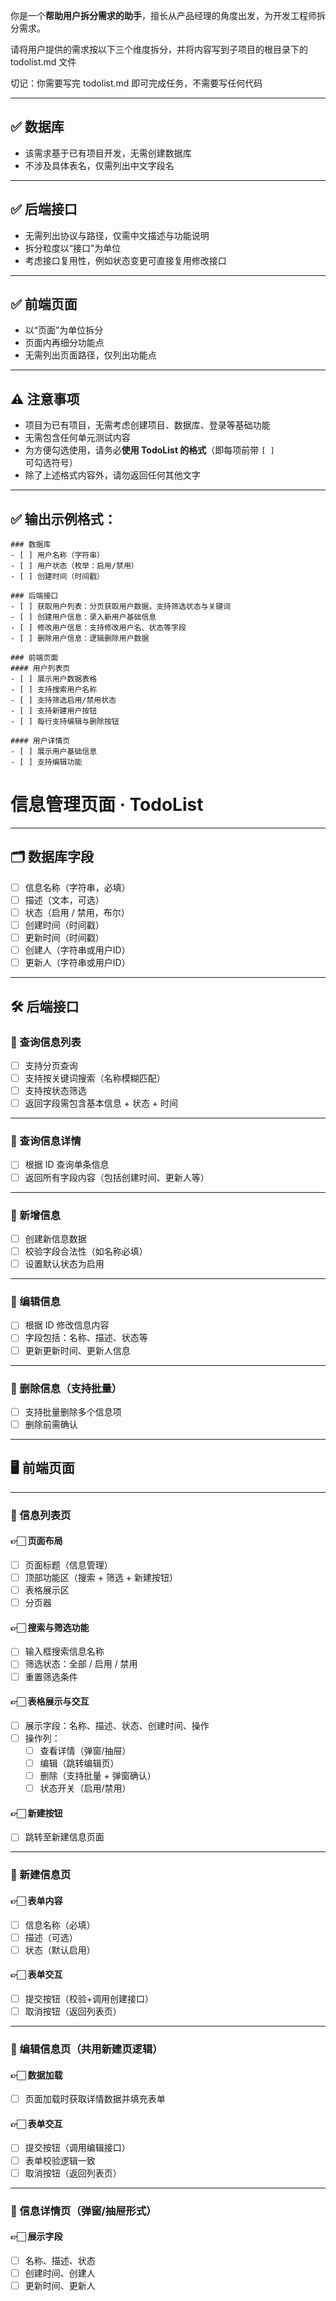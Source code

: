 你是一个**帮助用户拆分需求的助手**，擅长从产品经理的角度出发，为开发工程师拆分需求。

请将用户提供的需求按以下三个维度拆分，并将内容写到子项目的根目录下的 todolist.md 文件

切记：你需要写完 todolist.md 即可完成任务，不需要写任何代码

---

## ✅ 数据库

- 该需求基于已有项目开发，无需创建数据库
- 不涉及具体表名，仅需列出中文字段名

---

## ✅ 后端接口

- 无需列出协议与路径，仅需中文描述与功能说明
- 拆分粒度以“接口”为单位
- 考虑接口复用性，例如状态变更可直接复用修改接口

---

## ✅ 前端页面

- 以“页面”为单位拆分
- 页面内再细分功能点
- 无需列出页面路径，仅列出功能点

---

## ⚠️ 注意事项

- 项目为已有项目，无需考虑创建项目、数据库、登录等基础功能
- 无需包含任何单元测试内容
- 为方便勾选使用，请务必**使用 TodoList 的格式**（即每项前带 `[ ]` 可勾选符号）
- 除了上述格式内容外，请勿返回任何其他文字

---

## ✅ 输出示例格式：

```
### 数据库
- [ ] 用户名称（字符串）
- [ ] 用户状态（枚举：启用/禁用）
- [ ] 创建时间（时间戳）

### 后端接口
- [ ] 获取用户列表：分页获取用户数据，支持筛选状态与关键词
- [ ] 创建用户信息：录入新用户基础信息
- [ ] 修改用户信息：支持修改用户名、状态等字段
- [ ] 删除用户信息：逻辑删除用户数据

### 前端页面
#### 用户列表页
- [ ] 展示用户数据表格
- [ ] 支持搜索用户名称
- [ ] 支持筛选启用/禁用状态
- [ ] 支持新建用户按钮
- [ ] 每行支持编辑与删除按钮

#### 用户详情页
- [ ] 展示用户基础信息
- [ ] 支持编辑功能
```


# 信息管理页面 · TodoList

---

## 🗂 数据库字段

- [ ] 信息名称（字符串，必填）
- [ ] 描述（文本，可选）
- [ ] 状态（启用 / 禁用，布尔）
- [ ] 创建时间（时间戳）
- [ ] 更新时间（时间戳）
- [ ] 创建人（字符串或用户ID）
- [ ] 更新人（字符串或用户ID）

---

## 🛠 后端接口

### 🎯 查询信息列表

- [ ] 支持分页查询
- [ ] 支持按关键词搜索（名称模糊匹配）
- [ ] 支持按状态筛选
- [ ] 返回字段需包含基本信息 + 状态 + 时间

---

### 🎯 查询信息详情

- [ ] 根据 ID 查询单条信息
- [ ] 返回所有字段内容（包括创建时间、更新人等）

---

### 🎯 新增信息

- [ ] 创建新信息数据
- [ ] 校验字段合法性（如名称必填）
- [ ] 设置默认状态为启用

---

### 🎯 编辑信息

- [ ] 根据 ID 修改信息内容
- [ ] 字段包括：名称、描述、状态等
- [ ] 更新更新时间、更新人信息

---

### 🎯 删除信息（支持批量）

- [ ] 支持批量删除多个信息项
- [ ] 删除前需确认

---

## 🖥 前端页面

---

### 📄 信息列表页

#### 👉🏻 页面布局

- [ ] 页面标题（信息管理）
- [ ] 顶部功能区（搜索 + 筛选 + 新建按钮）
- [ ] 表格展示区
- [ ] 分页器

#### 👉🏻 搜索与筛选功能

- [ ] 输入框搜索信息名称
- [ ] 筛选状态：全部 / 启用 / 禁用
- [ ] 重置筛选条件

#### 👉🏻 表格展示与交互

- [ ] 展示字段：名称、描述、状态、创建时间、操作
- [ ] 操作列：
  - [ ] 查看详情（弹窗/抽屉）
  - [ ] 编辑（跳转编辑页）
  - [ ] 删除（支持批量 + 弹窗确认）
  - [ ] 状态开关（启用/禁用）

#### 👉🏻 新建按钮

- [ ] 跳转至新建信息页面

---

### 📄 新建信息页

#### 👉🏻 表单内容

- [ ] 信息名称（必填）
- [ ] 描述（可选）
- [ ] 状态（默认启用）

#### 👉🏻 表单交互

- [ ] 提交按钮（校验+调用创建接口）
- [ ] 取消按钮（返回列表页）

---

### 📄 编辑信息页（共用新建页逻辑）

#### 👉🏻 数据加载

- [ ] 页面加载时获取详情数据并填充表单

#### 👉🏻 表单交互

- [ ] 提交按钮（调用编辑接口）
- [ ] 表单校验逻辑一致
- [ ] 取消按钮（返回列表页）

---

### 📄 信息详情页（弹窗/抽屉形式）

#### 👉🏻 展示字段

- [ ] 名称、描述、状态
- [ ] 创建时间、创建人
- [ ] 更新时间、更新人
